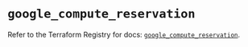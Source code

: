 # `google_compute_reservation`

Refer to the Terraform Registry for docs: [`google_compute_reservation`](https://registry.terraform.io/providers/hashicorp/google/6.28.0/docs/resources/compute_reservation).
